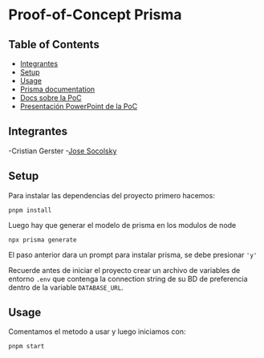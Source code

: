 # Proof-of-Concept Prisma

## Table of Contents

- [Integrantes](#integrantes)
- [Setup](#setup)
- [Usage](#usage)
- [Prisma documentation](https://www.prisma.io/docs)
- [Docs sobre la PoC](https://docs.google.com/document/d/1cTENZ6i5wya5l31qnEf3rqBDuyELreoPG3Hk-yDR6As/edit?usp=drive_link)
- [Presentación PowerPoint de la PoC](https://docs.google.com/presentation/d/1OuE4DnnqZbrOC8WOobfeLSqWxMgC9Ze8/edit?usp=drive_link&ouid=115812546437887960992&rtpof=true&sd=true)

## Integrantes <a name = "integrantes"></a>

-Cristian Gerster 
-[Jose Socolsky](https://github.com/JosepSoc)

## Setup <a name = "setup"></a>

Para instalar las dependencias del proyecto primero hacemos:

```
pnpm install
```

Luego hay que generar el modelo de prisma en los modulos de node

```
npx prisma generate
```

El paso anterior dara un prompt para instalar prisma, se debe presionar `'y'`

Recuerde antes de iniciar el proyecto crear un archivo de variables de entorno `.env` que contenga la connection string de su BD de preferencia dentro de la variable `DATABASE_URL`.

## Usage <a name = "usage"></a>

Comentamos el metodo a usar y luego iniciamos con:

```
pnpm start
```
